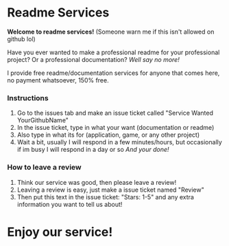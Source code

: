 # Readme Services
**Welcome to readme services!**
(Someone warn me if this isn't allowed on github lol)

Have you ever wanted to make a professional readme for your professional project?
Or a professional documentation?
_Well say no more!_

I provide free readme/documentation services for anyone that comes here, no payment whatsoever, 150% free.

### Instructions
1. Go to the issues tab and make an issue ticket called "Service Wanted YourGithubName" 
2. In the issue ticket, type in what your want (documentation or readme)
3. Also type in what its for (application, game, or any other project)
4. Wait a bit, usually I will respond in a few minutes/hours, but occasionally if im busy I will respond in a day or so
_And your done!_

### How to leave a review
1. Think our service was good, then please leave a review!
2. Leaving a review is easy, just make a issue ticket named "Review"
3. Then put this text in the issue ticket: "Stars: 1-5" and any extra information you want to tell us about!

# Enjoy our service!



